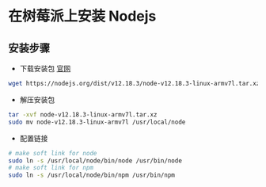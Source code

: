 # 在树莓派上安装 Nodejs

## 安装步骤
- 下载安装包 [官网](https://nodejs.org/en/download/)
``` bash
wget https://nodejs.org/dist/v12.18.3/node-v12.18.3-linux-armv7l.tar.xz
```

- 解压安装包
``` bash
tar -xvf node-v12.18.3-linux-armv7l.tar.xz
sudo mv node-v12.18.3-linux-armv7l /usr/local/node
```

- 配置链接
``` bash
# make soft link for node
sudo ln -s /usr/local/node/bin/node /usr/bin/node
# make soft link for npm
sudo ln -s /usr/local/node/bin/npm /usr/bin/npm
```

